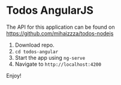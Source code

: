 # Todos AngularJS

The API for this application can be found on https://github.com/mihaizzza/todos-nodejs

1. Download repo.
2. `cd todos-angular`
3. Start the app using `ng-serve`
4. Navigate to `http://localhost:4200`

Enjoy!
